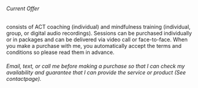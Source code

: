 ###### Current Offer
consists of ACT coaching (individual) and mindfulness training (individual, group, or digital audio recordings). Sessions can be purchased individually or in packages and can be delivered via video call or face-to-face. When you make a purchase with me, you automatically accept the terms and conditions so please read them in advance. 
###### Email, text, or call me before making a purchase so that I can check my availability and guarantee that I can provide the service or product (See contactpage).
